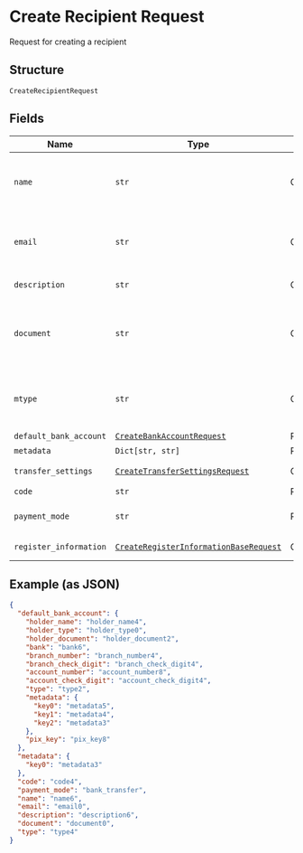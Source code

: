 
# Create Recipient Request

Request for creating a recipient

## Structure

`CreateRecipientRequest`

## Fields

| Name | Type | Tags | Description |
|  --- | --- | --- | --- |
| `name` | `str` | Optional | Recipient name. Required if the register_information field isn't populated. |
| `email` | `str` | Optional | Recipient email. Required if the register_information field isn't populated. |
| `description` | `str` | Optional | Recipient description |
| `document` | `str` | Optional | Recipient document number. Required if the register_information field isn't populated. |
| `mtype` | `str` | Optional | Recipient type. Required if the register_information field isn't populated. |
| `default_bank_account` | [`CreateBankAccountRequest`](../../doc/models/create-bank-account-request.md) | Required | Bank account |
| `metadata` | `Dict[str, str]` | Required | Metadata |
| `transfer_settings` | [`CreateTransferSettingsRequest`](../../doc/models/create-transfer-settings-request.md) | Optional | Receiver Transfer Information |
| `code` | `str` | Required | Recipient code |
| `payment_mode` | `str` | Required | Payment mode<br>**Default**: `'bank_transfer'` |
| `register_information` | [`CreateRegisterInformationBaseRequest`](../../doc/models/create-register-information-base-request.md) | Optional | Register Information |

## Example (as JSON)

```json
{
  "default_bank_account": {
    "holder_name": "holder_name4",
    "holder_type": "holder_type0",
    "holder_document": "holder_document2",
    "bank": "bank6",
    "branch_number": "branch_number4",
    "branch_check_digit": "branch_check_digit4",
    "account_number": "account_number8",
    "account_check_digit": "account_check_digit4",
    "type": "type2",
    "metadata": {
      "key0": "metadata5",
      "key1": "metadata4",
      "key2": "metadata3"
    },
    "pix_key": "pix_key8"
  },
  "metadata": {
    "key0": "metadata3"
  },
  "code": "code4",
  "payment_mode": "bank_transfer",
  "name": "name6",
  "email": "email0",
  "description": "description6",
  "document": "document0",
  "type": "type4"
}
```

